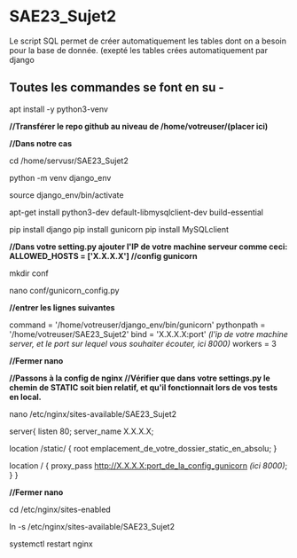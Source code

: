 # SAE23_Sujet2
Le script SQL permet de créer automatiquement les tables dont on a besoin pour la base de donnée. (exepté les tables crées automatiquement par django






## **Toutes les commandes se font en su -**

apt install -y python3-venv

**//Transférer le repo github au niveau de /home/votreuser/(placer ici)**


**//Dans notre cas**

cd /home/servusr/SAE23_Sujet2

python -m venv django_env

source django_env/bin/activate

apt-get install python3-dev default-libmysqlclient-dev build-essential

pip install django
pip install gunicorn
pip install MySQLclient

**//Dans votre setting.py ajouter l'IP de votre machine serveur comme ceci: ALLOWED_HOSTS = ['X.X.X.X']
//config gunicorn**

mkdir conf

nano conf/gunicorn_config.py

**//entrer les lignes suivantes**

command = '/home/votreuser/django_env/bin/gunicorn'
pythonpath = '/home/votreuser/SAE23_Sujet2'
bind = 'X.X.X.X:port' *(l'ip de votre machine server, et le port sur lequel vous souhaiter écouter, ici 8000)*
workers = 3

**//Fermer nano**


**//Passons à la config de nginx
//Vérifier que dans votre settings.py le chemin de STATIC soit bien relatif, et qu'il fonctionnait lors de vos tests en local.**

nano /etc/nginx/sites-available/SAE23_Sujet2

server{
	listen 80;
	server_name X.X.X.X;

location /static/ {
	root emplacement_de_votre_dossier_static_en_absolu;
}

location / {
	proxy_pass http://X.X.X.X:port_de_la_config_gunicorn *(ici 8000)*;
	}
}

**//Fermer nano**

cd /etc/nginx/sites-enabled

ln -s /etc/nginx/sites-available/SAE23_Sujet2

systemctl restart nginx
